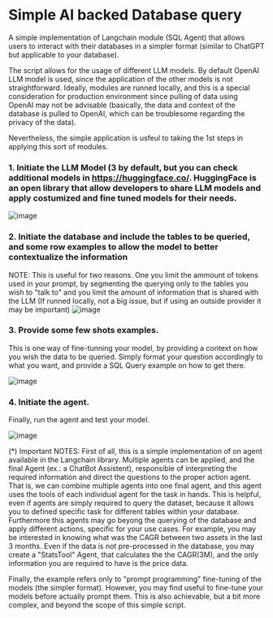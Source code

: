 # Simple AI backed Database query
A simple implementation of Langchain module (SQL Agent) that allows users to interact with their databases in a simpler format (similar to ChatGPT but applicable to your database). 

The script allows for the usage of different LLM models. By default OpenAI LLM model is used, since the application of the other models is not straightforward. 
Ideally, modules are runned locally, and this is a special consideration for production environment since pulling of data using OpenAI may not be advisable (basically, the data and context of the database is pulled to OpenAI, which can be troublesome regarding the privacy of the data). 

Nevertheless, the simple application is usfeul to taking the 1st steps in applying this sort of modules. 


### 1. Initiate the LLM Model (3 by default, but you can check additional models in https://huggingface.co/. HuggingFace is an open library that allow developers to share LLM models and apply costumized and fine tuned models for their needs. 
![image](https://github.com/LusoNX/SQL-LangChain/assets/84282116/19336b1a-94a4-45ae-aa3d-0e044c9b5da2)

### 2. Initiate the database and include the tables to be queried, and some row examples to allow the model to better contextualize the information
   NOTE: This is useful for two reasons. One you limit the ammount of tokens used in your prompt, by segmenting the querying only to the tables you wish to "talk to" and you limit the amount of information that is shared with the LLM (If runned locally, not a big issue, but if using an outside provider it may be important)
![image](https://github.com/LusoNX/SQL-LangChain/assets/84282116/90c03450-7061-4836-810f-d304ba7a9d6c)

### 3. Provide some few shots examples.
   This is one way of fine-tunning your model, by providing a context on how you wish the data to be queried. Simply format your question accordingly to what you want, and provide a SQL Query example on how to get there.

![image](https://github.com/LusoNX/SQL-LangChain/assets/84282116/272b2809-be24-4394-833f-8e2ccf694d71)


### 4. Initiate the agent.
   Finally, run the agent and test your model. 

![image](https://github.com/LusoNX/SQL-LangChain/assets/84282116/c202e75f-b86c-4171-8894-9239b4bf95b0)


(*) Important NOTES: First of all, this is a simple implementation of on agent available in the Langchain library. Multiple agents can be applied, and the final Agent (ex.: a ChatBot Assistent), responsible of interpreting the required information and direct the questions
to the proper action agent. That is, we can combine multiple agents into one final agent, and this agent uses the tools of each individual agent for the task in hands. This is helpful, even if agents are simply required to query the dataset, because it allows you to defined specific 
task for different tables within your database. Furthermore this agents may go beyong the querying of the database and apply different actions, specific for your use cases. For example, you may be interested in knowing what was the CAGR between two assets in the last 3 months.
Even if the data is not pre-processed in the database, you may create a "StatsTool" Agent, that calculates the the CAGR(3M), and the only information you are required to have is the price data. 

Finally, the example refers only to "prompt programming" fine-tuning of the models (the simpler format). However, you may find useful to fine-tune your models before actually prompt them. This is also achievable, but a bit more complex, and beyond the scope of this simple script.
